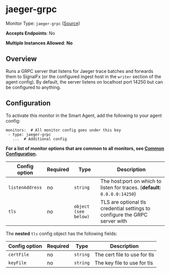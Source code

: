 
<!--- Generated by to-integrations-repo script in Smart Agent repo, DO NOT MODIFY HERE --->
<!--- GENERATED BY gomplate from scripts/docs/templates/monitor-page.md.tmpl --->

# jaeger-grpc

Monitor Type: `jaeger-grpc` ([Source](https://github.com/signalfx/signalfx-agent/tree/main/pkg/monitors/jaegergrpc))

**Accepts Endpoints**: No

**Multiple Instances Allowed**: **No**

## Overview

Runs a GRPC server that listens for Jaeger trace batches
and forwards them to SignalFx (or the configured ingest host in the
`writer` section of the agent config).  By default, the server listens on
localhost port 14250 but can be configured to anything.


## Configuration

To activate this monitor in the Smart Agent, add the following to your
agent config:

```
monitors:  # All monitor config goes under this key
 - type: jaeger-grpc
   ...  # Additional config
```

**For a list of monitor options that are common to all monitors, see [Common
Configuration](../monitor-config.html#common-configuration).**


| Config option | Required | Type | Description |
| --- | --- | --- | --- |
| `listenAddress` | no | `string` | The host:port on which to listen for traces. (**default:** `0.0.0.0:14250`) |
| `tls` | no | `object (see below)` | TLS are optional tls credential settings to configure the GRPC server with |


The **nested** `tls` config object has the following fields:

| Config option | Required | Type | Description |
| --- | --- | --- | --- |
| `certFile` | no | `string` | The cert file to use for tls |
| `keyFile` | no | `string` | The key file to use for tls |




